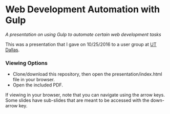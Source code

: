 # Web Development Automation with Gulp

_A presentation on using Gulp to automate certain web development tasks_

This was a presentation that I gave on 10/25/2016 to a user group at [UT Dallas](https://www.utdallas.edu).

### Viewing Options

- Clone/download this repository, then open the presentation/index.html file in your browser.
- Open the included PDF.

If viewing in your browser, note that you can navigate using the arrow keys. Some slides have sub-slides that are meant to be accessed with the down-arrow key.